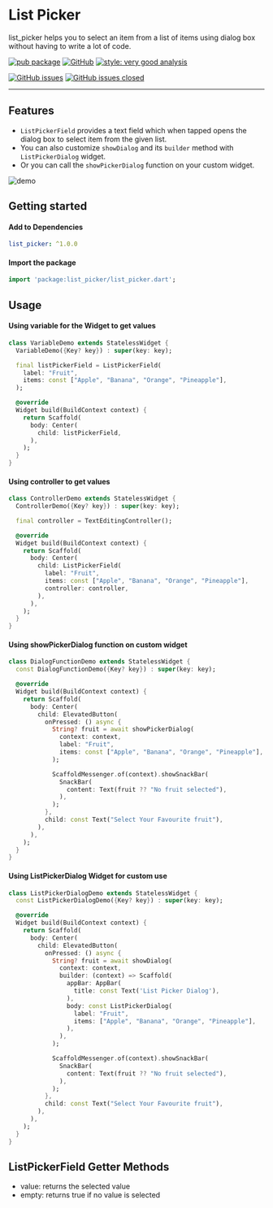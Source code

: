 # List Picker

list_picker helps you to select an item from a list of items using dialog box without having to write a lot of code.

[![pub package][package_svg]](https://pub.dev/packages/list_picker)
[![GitHub][license_svg]](LICENSE)
[![style: very good analysis][lints_svg]](https://pub.dev/packages/very_good_analysis)

[![GitHub issues][issues_svg]](https://github.com/OutdatedGuy/list_picker/issues)
[![GitHub issues closed][issues_closed_svg]](https://github.com/OutdatedGuy/list_picker/issues?q=is%3Aissue+is%3Aclosed)

<hr />

## Features

- `ListPickerField` provides a text field which when tapped opens the dialog box to select item from the given list.
- You can also customize `showDialog` and its `builder` method with `ListPickerDialog` widget.
- Or you can call the `showPickerDialog` function on your custom widget.

![demo](https://user-images.githubusercontent.com/74326345/159289415-25f263a2-6ba3-40fd-ad12-17c38e2bcf28.gif)

## Getting started

#### Add to Dependencies

```yaml
list_picker: ^1.0.0
```

#### Import the package

```dart
import 'package:list_picker/list_picker.dart';
```

## Usage

#### Using variable for the Widget to get values

```dart
class VariableDemo extends StatelessWidget {
  VariableDemo({Key? key}) : super(key: key);

  final listPickerField = ListPickerField(
    label: "Fruit",
    items: const ["Apple", "Banana", "Orange", "Pineapple"],
  );

  @override
  Widget build(BuildContext context) {
    return Scaffold(
      body: Center(
        child: listPickerField,
      ),
    );
  }
}
```

#### Using controller to get values

```dart
class ControllerDemo extends StatelessWidget {
  ControllerDemo({Key? key}) : super(key: key);

  final controller = TextEditingController();

  @override
  Widget build(BuildContext context) {
    return Scaffold(
      body: Center(
        child: ListPickerField(
          label: "Fruit",
          items: const ["Apple", "Banana", "Orange", "Pineapple"],
          controller: controller,
        ),
      ),
    );
  }
}
```

#### Using showPickerDialog function on custom widget

```dart
class DialogFunctionDemo extends StatelessWidget {
  const DialogFunctionDemo({Key? key}) : super(key: key);

  @override
  Widget build(BuildContext context) {
    return Scaffold(
      body: Center(
        child: ElevatedButton(
          onPressed: () async {
            String? fruit = await showPickerDialog(
              context: context,
              label: "Fruit",
              items: const ["Apple", "Banana", "Orange", "Pineapple"],
            );

            ScaffoldMessenger.of(context).showSnackBar(
              SnackBar(
                content: Text(fruit ?? "No fruit selected"),
              ),
            );
          },
          child: const Text("Select Your Favourite fruit"),
        ),
      ),
    );
  }
}
```

#### Using ListPickerDialog Widget for custom use

```dart
class ListPickerDialogDemo extends StatelessWidget {
  const ListPickerDialogDemo({Key? key}) : super(key: key);

  @override
  Widget build(BuildContext context) {
    return Scaffold(
      body: Center(
        child: ElevatedButton(
          onPressed: () async {
            String? fruit = await showDialog(
              context: context,
              builder: (context) => Scaffold(
                appBar: AppBar(
                  title: const Text('List Picker Dialog'),
                ),
                body: const ListPickerDialog(
                  label: "Fruit",
                  items: ["Apple", "Banana", "Orange", "Pineapple"],
                ),
              ),
            );

            ScaffoldMessenger.of(context).showSnackBar(
              SnackBar(
                content: Text(fruit ?? "No fruit selected"),
              ),
            );
          },
          child: const Text("Select Your Favourite fruit"),
        ),
      ),
    );
  }
}
```

## ListPickerField Getter Methods

- value: returns the selected value
- empty: returns true if no value is selected

<!-- Badges URLs -->

[package_svg]: https://img.shields.io/pub/v/list_picker.svg?color=blueviolet
[license_svg]: https://img.shields.io/github/license/OutdatedGuy/list_picker.svg?color=purple
[lints_svg]: https://img.shields.io/badge/style-very_good_analysis-B22C89.svg
[issues_svg]: https://img.shields.io/github/issues/OutdatedGuy/list_picker.svg
[issues_closed_svg]: https://img.shields.io/github/issues-closed/OutdatedGuy/list_picker.svg?color=green
